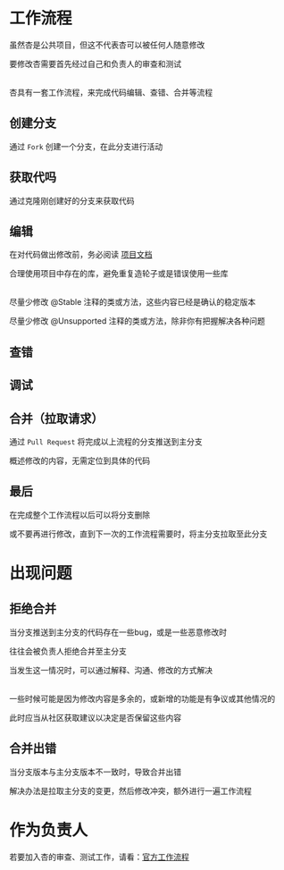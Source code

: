# 工作流程
虽然杏是公共项目，但这不代表杏可以被任何人随意修改

要修改杏需要首先经过自己和负责人的审查和测试

\
杏具有一套工作流程，来完成代码编辑、查错、合并等流程

## 创建分支
通过 ``` Fork ``` 创建一个分支，在此分支进行活动

## 获取代吗
通过克隆刚创建好的分支来获取代码

## 编辑
在对代码做出修改前，务必阅读 [项目文档](/doc/zh_cn/develop/working_stream/project/codes/README.md)

合理使用项目中存在的库，避免重复造轮子或是错误使用一些库

\
尽量少修改 @Stable 注释的类或方法，这些内容已经是确认的稳定版本

尽量少修改 @Unsupported 注释的类或方法，除非你有把握解决各种问题

## 查错

## 调试

## 合并（拉取请求）
通过 ``` Pull Request ``` 将完成以上流程的分支推送到主分支

概述修改的内容，无需定位到具体的代码

## 最后
在完成整个工作流程以后可以将分支删除

或不要再进行修改，直到下一次的工作流程需要时，将主分支拉取至此分支

# 出现问题
## 拒绝合并
当分支推送到主分支的代码存在一些bug，或是一些恶意修改时

往往会被负责人拒绝合并至主分支

当发生这一情况时，可以通过解释、沟通、修改的方式解决

\
一些时候可能是因为修改内容是多余的，或新增的功能是有争议或其他情况的

此时应当从社区获取建议以决定是否保留这些内容

## 合并出错
当分支版本与主分支版本不一致时，导致合并出错

解决办法是拉取主分支的变更，然后修改冲突，额外进行一遍工作流程

# 作为负责人
若要加入杏的审查、测试工作，请看：[官方工作流程](/doc/zh_cn/develop/working_stream/official/README.md)
